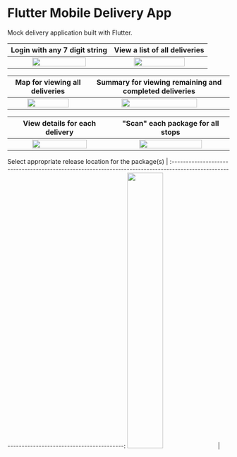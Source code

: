 # Flutter Mobile Delivery App

Mock delivery application built with Flutter.

Login with any 7 digit string                                                                                                               | View a list of all deliveries
:------------------------------------------------------------------------------------------------------------------------------------------:|:-----------------------------------------------------------------------------------------------------------------------------:
<img src="https://user-images.githubusercontent.com/101197720/210076395-c6659c8d-bf3e-4a98-87d3-774eb88db03f.jpg" width="75%" height="75%"> | <img src="https://user-images.githubusercontent.com/101197720/210076404-500fad28-2e54-4708-93bc-4d6d2d73e1ff.jpg" width="75%" height="75%">

Map for viewing all deliveries                                                                                                              | Summary for viewing remaining and completed deliveries
:------------------------------------------------------------------------------------------------------------------------------------------:|:-----------------------------------------------------------------------------------------------------------------------------:
<img src="https://user-images.githubusercontent.com/101197720/210076415-40aa093d-d95d-4cc8-90d8-2309c1f3f259.jpg" width="75%" height="75%"> | <img src="https://user-images.githubusercontent.com/101197720/210076422-9bfeb2a2-b106-4079-9190-cfe1aa0fe459.jpg" width="75%" height="75%">

View details for each delivery                                                                                                              | "Scan" each package for all stops
:------------------------------------------------------------------------------------------------------------------------------------------:|:-----------------------------------------------------------------------------------------------------------------------------:
<img src="https://user-images.githubusercontent.com/101197720/210076426-eb5cd823-cd14-4180-bf13-6765d619e235.jpg" width="75%" height="75%"> | <img src="https://user-images.githubusercontent.com/101197720/210076441-d611090f-8553-4dbf-8d27-e519ea60b37e.jpg" width="75%" height="75%">

Select appropriate release location for the package(s) |
:-------------------------------------------------------------------------------------------------------------------------------------------:
<img src="https://user-images.githubusercontent.com/101197720/210076483-46509ebd-0b3b-4347-ab5a-b761728970d0.jpg" width="40%" height="40%"> |